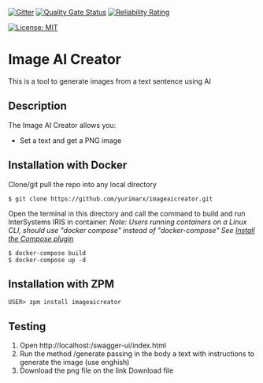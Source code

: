 [![Gitter](https://img.shields.io/badge/Available%20on-Intersystems%20Open%20Exchange-00b2a9.svg)](https://openexchange.intersystems.com/package/imageaicreator)
 [![Quality Gate Status](https://community.objectscriptquality.com/api/project_badges/measure?project=intersystems_iris_community%2Fjirisreport&metric=alert_status)](https://community.objectscriptquality.com/dashboard?id=intersystems_iris_community%2Fimageaicreator)
 [![Reliability Rating](https://community.objectscriptquality.com/api/project_badges/measure?project=intersystems_iris_community%2Fjirisreport&metric=reliability_rating)](https://community.objectscriptquality.com/dashboard?id=intersystems_iris_community%2Fimageaicreator)

[![License: MIT](https://img.shields.io/badge/License-MIT-blue.svg?style=flat&logo=AdGuard)](LICENSE)
# Image AI Creator
This is a tool to generate images from a text sentence using AI

## Description
The Image AI Creator allows you:
* Set a text and get a PNG image

## Installation with Docker

Clone/git pull the repo into any local directory

```
$ git clone https://github.com/yurimarx/imageaicreator.git
```

Open the terminal in this directory and call the command to build and run InterSystems IRIS in container:
*Note: Users running containers on a Linux CLI, should use "docker compose" instead of "docker-compose"*
*See [Install the Compose plugin](https://docs.docker.com/compose/install/linux/)*


```
$ docker-compose build
$ docker-compose up -d
```

## Installation with ZPM

```
USER> zpm install imageaicreator
```

## Testing
1. Open http://localhost:<WebServerPort>/swagger-ui/index.html
2. Run the method /generate passing in the body a text with instructions to generate the image (use enghish)
3. Download the png file on the link Download file
